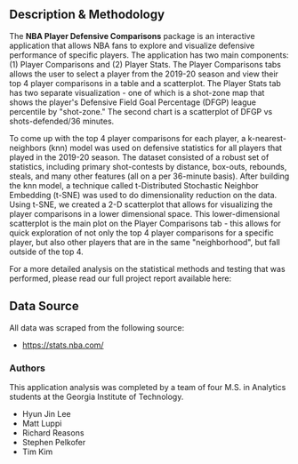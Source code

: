 ## Description & Methodology

The **NBA Player Defensive Comparisons** package is an interactive application that allows NBA fans to explore and visualize defensive performance of specific players. The application has two main components: (1) Player Comparisons and (2) Player Stats. The Player Comparisons tabs allows the user to select a player from the 2019-20 season and view their top 4 player comparisons in a table and a scatterplot. The Player Stats tab has two separate visualization - one of which is a shot-zone map that shows the player's Defensive Field Goal Percentage (DFGP) league percentile by "shot-zone." The second chart is a scatterplot of DFGP vs shots-defended/36 minutes.

To come up with the top 4 player comparisons for each player, a k-nearest-neighbors (knn) model was used on defensive statistics for all players that played in the 2019-20 season. The dataset consisted of a robust set of statistics, including primary shot-contests by distance, box-outs, rebounds, steals, and many other features (all on a per 36-minute basis). After building the knn model, a technique called t-Distributed Stochastic Neighbor Embedding (t-SNE) was used to do dimensionality reduction on the data. Using t-SNE, we created a 2-D scatterplot that allows for visualizing the player comparisons in a lower dimensional space. This lower-dimensional scatterplot is the main plot on the Player Comparisons tab - this allows for quick exploration of not only the top 4 player comparisons for a specific player, but also other players that are in the same "neighborhood", but fall outside of the top 4.

For a more detailed analysis on the statistical methods and testing that was performed, please read our full project report available here: <Report Link>

## Data Source

All data was scraped from the following source:

- https://stats.nba.com/

### Authors

This application analysis was completed by a team of four M.S. in Analytics students at the Georgia Institute of Technology.

- Hyun Jin Lee
- Matt Luppi
- Richard Reasons
- Stephen Pelkofer
- Tim Kim